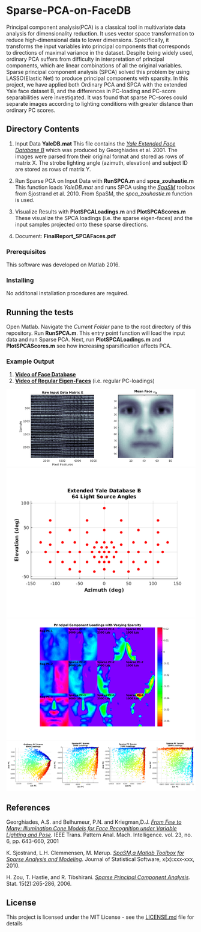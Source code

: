 # Sparse-PCA-on-FaceDB
Principal component analysis(PCA) is a classical tool in multivariate data analysis for dimensionality reduction. It
uses vector space transformation to reduce high-dimensional data to lower dimensions. Specifically, it transforms
the input variables into principal components that corresponds to directions of maximal variance in the dataset.
Despite being widely used, ordinary PCA suffers from difficulty in interpretation of principal components, which
are linear combinations of all the original variables. Sparse principal component analysis (SPCA) solved this
problem by using LASSO(Elastic Net) to produce principal components with sparsity. In this project, we have
applied both Ordinary PCA and SPCA with the extended Yale face dataset B, and the differences in PC-loading
and PC-score separabilities were investigated. It was found that sparse PC-sores could separate images
according to lighting conditions with greater distance than ordinary PC scores.

## Directory Contents
1. Input Data **YaleDB.mat**
This file contains the [*Yale Extended Face Database B*](https://computervisiononline.com/dataset/1105138686) which was produced by Georghiades et al. 2001.
The images were parsed from their original format and stored as rows of matrix X.
The strobe lighting angle (azimuth, elevation) and subject ID are stored as rows of matrix Y.

2. Run Sparse PCA on Input Data with **RunSPCA.m** and **spca_zouhastie.m**
This function loads *YaleDB.mat* and runs SPCA using the [*SpaSM*](https://www.jstatsoft.org/article/view/v084i10) toolbox from Sjostrand et al. 2010. From SpaSM, the *spca_zouhastie.m* function is used.

3. Visualize Results with **PlotSPCALoadings.m** and **PlotSPCAScores.m**
These visualize the SPCA loadings (i.e. the sparse eigen-faces) and the input samples projected onto these sparse directions.

4. Document: **FinalReport_SPCAFaces.pdf**

### Prerequisites

This software was developed on Matlab 2016.

### Installing
No additonal installation procedures are required.

## Running the tests

Open Matlab. 
Navigate the *Current Folder* pane to the root directory of this repository. 
Run **RunSPCA.m**.
This entry point function will load the input data and run Sparse PCA.
Next, run **PlotSPCALoadings.m** and **PlotSPCAScores.m** see how increasing sparsification affects PCA.

### Example Output
1. [**Video of Face Database**](https://www.youtube.com/watch?v=lRHfnbt3Jrc&list=PL9IYlUueNFobHMxW0egfu8OtYBQvWQMW9)
2. [**Video of Regular Eigen-Faces**](https://www.youtube.com/watch?v=298i8syG_b0&list=PL9IYlUueNFobHMxW0egfu8OtYBQvWQMW9&index=2) (i.e. regular PC-loadings)

![](./Figures/InputDataMatrix.png)
![](./Figures/LightSourceAngles.png)
![](./Figures/SPCALoadings.png)
![](./Figures/SPCAScores_Az.png)



## References

Georghiades, A.S. and Belhumeur, P.N. and Kriegman,D.J. 
[*From Few to Many: Illumination Cone Models for Face Recognition under Variable Lighting and Pose*](https://ieeexplore.ieee.org/document/927464).
IEEE Trans. Pattern Anal. Mach. Intelligence. vol. 23,
no. 6, pp. 643-660, 2001

K. Sjostrand, L.H. Clemmensen, M. Mørup. [*SpaSM,a Matlab Toolbox for Sparse Analysis and Modeling*](https://www.jstatsoft.org/article/view/v084i10).
Journal of Statistical Software, x(x):xxx-xxx, 2010.

H. Zou, T. Hastie, and R. Tibshirani. 
[*Sparse Principal Component Analysis*](https://web.stanford.edu/~hastie/Papers/spc_jcgs.pdf).
Stat. 15(2):265-286, 2006.

## License

This project is licensed under the MIT License - see the [LICENSE.md](LICENSE.md) file for details


